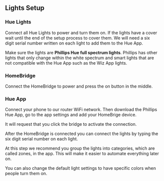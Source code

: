 ## Lights Setup

### Hue Lights
Connect all Hue Lights to power and turn them on. If the lights have a cover wait until the end of the setup process to cover them. We will need a six digit serial number written on each light to add them to the Hue App. 

Make sure the lights are **Phillips Hue full spectrum lights**. Phillips has other lights that only change within the white spectrum and smart lights that are not compatible with the Hue App such as the Wiz App lights.


### HomeBridge
Connect the HomeBridge to power and press the on button in the middle. 

### Hue App
Connect your phone to our router WiFi network. Then download the Phillips Hue App, go to the app settings and add your HomeBrige device. 

It will request that you click the bridge to activate the connection. 

After the HomeBridge is connected you can connect the lights by typing the six digit serial number on each light. 

At this step we recommend you group the lights into categories, which are called zones, in the app. This will make it easier to automate everything later on. 

You can also change the default light settings to have specific colors when people turn them on. 